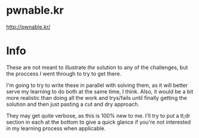 # pwnable.kr
http://pwnable.kr/

# Info

These are not meant to illustrate _the_ solution to any of the challenges, but the proccess _I_ went through to try to get there.

I'm going to try to write these in parallel with solving them, as it will better serve my learning to do both at the same time, I think. Also, it would be a bit more realistic than doing all the work and trys/fails until finally getting the solution and then just pasting a cut and dry approach.

They may get quite verbose, as this is 100% new to me. I'll try to put a tl;dr section in each at the bottom to give a quick glance if you're not interested in my learning process when applicable.
